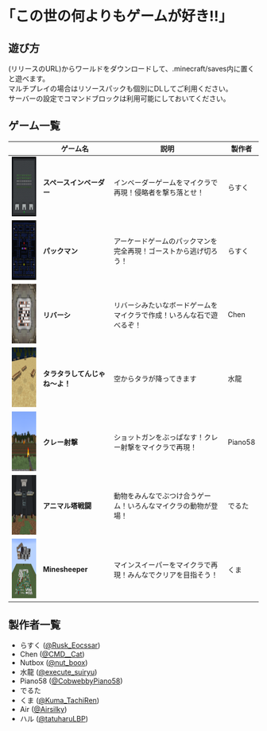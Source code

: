 # ｢この世の何よりもゲームが好き!!｣

## 遊び方
(リリースのURL)からワールドをダウンロードして、.minecraft/saves内に置くと遊べます。  
マルチプレイの場合はリソースパックも個別にDLしてご利用ください。  
サーバーの設定でコマンドブロックは利用可能にしておいてください。  

## ゲーム一覧
||ゲーム名|説明|製作者|
:----:|----|----|----
|<img src="img/101.png" height="120px"></img>|**スペースインベーダー**|インベーダーゲームをマイクラで再現！侵略者を撃ち落とせ！|らすく|
|<img src="img/102.png" height="120px"></img>|**パックマン**|アーケードゲームのパックマンを完全再現！ゴーストから逃げ切ろう！|らすく|
|<img src="img/201.png" height="120px"></img>|**リバーシ**|リバーシみたいなボードゲームをマイクラで作成！いろんな石で遊べるぞ！|Chen|
|<img src="img/401.png" height="120px"></img>|**タラタラしてんじゃね～よ！**|空からタラが降ってきます|水龍|
|<img src="img/502.png" height="120px"></img>|**クレー射撃**|ショットガンをぶっぱなす！クレー射撃をマイクラで再現！|Piano58|
|<img src="img/602.png" height="120px"></img>|**アニマル塔戦闘**|動物をみんなでぶつけ合うゲーム！いろんなマイクラの動物が登場！|でるた|
|<img src="img/801.png" height="120px"></img>|**Minesheeper**|マインスイーパーをマイクラで再現！みんなでクリアを目指そう！|くま|

## 製作者一覧
- らすく ([@Rusk_Eocssar](https://twitter.com/Rusk_Eocssar))
- Chen ([@CMD__Cat](https://twitter.com/CMD__Cat))
- Nutbox ([@nut_boox](https://twitter.com/nut_boox))
- 水龍 ([@execute_suiryu](https://twitter.com/execute_suiryu))
- Piano58 ([@CobwebbyPiano58](https://twitter.com/CobwebbyPiano58))
- でるた
- くま ([@Kuma_TachiRen](https://twitter.com/Kuma_TachiRen))
- Air ([@Airsilky](https://twitter.com/Airsilky))
- ハル ([@tatuharuLBP](https://twitter.com/tatuharuLBP))
